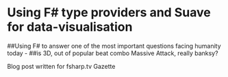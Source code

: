 Using F# type providers and Suave for data-visualisation
========================================================
##Using F# to answer one of the most important questions facing humanity today - 
##is 3D, out of popular beat combo Massive Attack, really banksy?

Blog post written for fsharp.tv Gazette